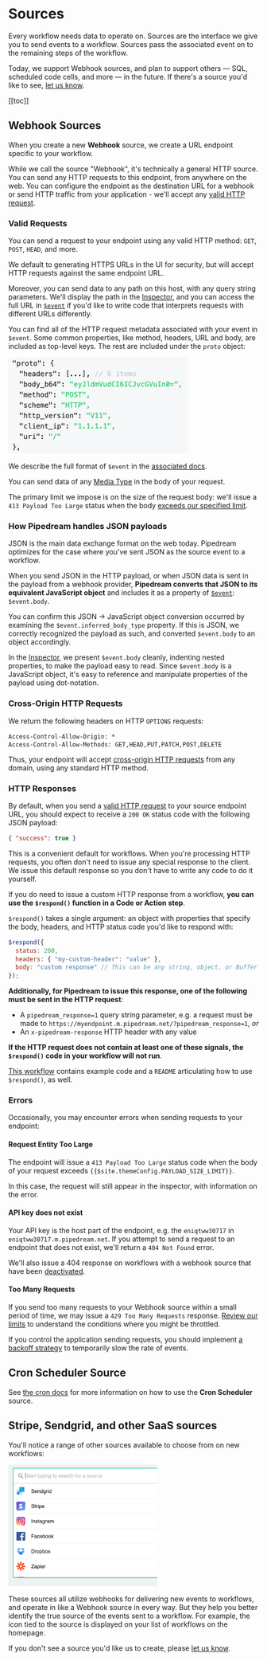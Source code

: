 # Sources

Every workflow needs data to operate on. Sources are the interface we give you to send events to a workflow. Sources pass the associated event on to the remaining steps of the workflow.

Today, we support Webhook sources, and plan to support others — SQL, scheduled code cells, and more — in the future. If there's a source you'd like to see, [let us know](/support/).

[[toc]]

## Webhook Sources

When you create a new **Webhook** source, we create a URL endpoint specific to your workflow.

While we call the source "Webhook", it's technically a general HTTP source. You can send any HTTP requests to this endpoint, from anywhere on the web. You can configure the endpoint as the destination URL for a webhook or send HTTP traffic from your application - we'll accept any [valid HTTP request](#valid-requests).

### Valid Requests

You can send a request to your endpoint using any valid HTTP method: `GET`, `POST`, `HEAD`, and more.

We default to generating HTTPS URLs in the UI for security, but will accept HTTP requests against the same endpoint URL.

Moreover, you can send data to any path on this host, with any query string parameters. We'll display the path in the [Inspector](/notebook/inspector/), and you can access the full URL in [`$event`](/notebook/dollar-event/) if you'd like to write code that interprets requests with different URLs differently.

You can find all of the HTTP request metadata associated with your event in `$event`. Some common properties, like method, headers, URL and body, are included as top-level keys. The rest are included under the `proto` object:

<div>
<img alt="Proto object of $event" width="361" src="./images/proto.png">
</div>

We describe the full format of `$event` in the [associated docs](/notebook/dollar-event/).

You can send data of any [Media Type](https://www.iana.org/assignments/media-types/media-types.xhtml) in the body of your request.

The primary limit we impose is on the size of the request body: we'll issue a `413 Payload Too Large` status when the body [exceeds our specified limit](#request-entity-too-large).

### How Pipedream handles JSON payloads

JSON is the main data exchange format on the web today. Pipedream optimizes for the case where you've sent JSON as the source event to a workflow.

When you send JSON in the HTTP payload, or when JSON data is sent in the payload from a webhook provider, **Pipedream converts that JSON to its equivalent JavaScript object** and includes it as a property of [`$event`](/notebook/dollar-event/): `$event.body`.

You can confirm this JSON -> JavaScript object conversion occurred by examining the `$event.inferred_body_type` property. If this is JSON, we correctly recognized the payload as such, and converted `$event.body` to an object accordingly.

In the [Inspector](/notebook/inspector/), we present `$event.body` cleanly, indenting nested properties, to make the payload easy to read. Since `$event.body` is a JavaScript object, it's easy to reference and manipulate properties of the payload using dot-notation.

### Cross-Origin HTTP Requests

We return the following headers on HTTP `OPTIONS` requests:

```
Access-Control-Allow-Origin: *
Access-Control-Allow-Methods: GET,HEAD,PUT,PATCH,POST,DELETE
```

Thus, your endpoint will accept [cross-origin HTTP requests](https://developer.mozilla.org/en-US/docs/Web/HTTP/CORS) from any domain, using any standard HTTP method.

### HTTP Responses

By default, when you send a [valid HTTP request](#valid-requests) to your source endpoint URL, you should expect to receive a `200 OK` status code with the following JSON payload:

```json
{ "success": true }
```

This is a convenient default for workflows. When you're processing HTTP requests, you often don't need to issue any special response to the client. We issue this default response so you don't have to write any code to do it yourself.

If you do need to issue a custom HTTP response from a workflow, **you can use the `$respond()` function in a Code or Action step**.

`$respond()` takes a single argument: an object with properties that specify the body, headers, and HTTP status code you'd like to respond with:

```javascript
$respond({
  status: 200,
  headers: { "my-custom-header": "value" },
  body: "custom response" // This can be any string, object, or Buffer
});
```

**Additionally, for Pipedream to issue this response, one of the following must be sent in the HTTP request**:

- A `pipedream_response=1` query string parameter, e.g. a request must be made to `https://myendpoint.m.pipedream.net/?pipedream_response=1`, _or_
- An `x-pipedream-response` HTTP header with any value

**If the HTTP request does not contain at least one of these signals, the `$respond()` code in your workflow will not run**.

[This workflow](https://pipedream.com/@pravin/return-a-response-from-your-workflow-p_zACJqp/readme) contains example code and a `README` articulating how to use `$respond()`, as well.

### Errors

Occasionally, you may encounter errors when sending requests to your endpoint:

#### Request Entity Too Large

The endpoint will issue a `413 Payload Too Large` status code when the body of your request exceeds `{{$site.themeConfig.PAYLOAD_SIZE_LIMIT}}`.

In this case, the request will still appear in the inspector, with information on the error.

#### API key does not exist

Your API key is the host part of the endpoint, e.g. the `eniqtww30717` in `eniqtww30717.m.pipedream.net`. If you attempt to send a request to an endpoint that does not exist, we'll return a `404 Not Found` error.

We'll also issue a 404 response on workflows with a webhook source that have been [deactivated](/notebook/#deactivating-workflows).

#### Too Many Requests

If you send too many requests to your Webhook source within a small period of time, we may issue a `429 Too Many Requests` response. [Review our limits](/limits/) to understand the conditions where you might be throttled.

If you control the application sending requests, you should implement [a backoff strategy](https://medium.com/clover-platform-blog/conquering-api-rate-limiting-dcac5552714d) to temporarily slow the rate of events.

## Cron Scheduler Source

See [the cron docs](/cron/) for more information on how to use the **Cron Scheduler** source.

## Stripe, Sendgrid, and other SaaS sources

You'll notice a range of other sources available to choose from on new workflows:

<div>
<img alt="List of SaaS sources" width="300" src="./images/list-of-sources.png">
</div>

These sources all utilize webhooks for delivering new events to workflows, and operate in like a Webhook source in every way. But they help you better identify the true source of the events sent to a workflow. For example, the icon tied to the source is displayed on your list of workflows on the homepage.

If you don't see a source you'd like us to create, please [let us know](https://spectrum.chat/pipedream/feature-requests?tab=posts).

<Footer />
